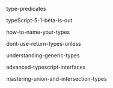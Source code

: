 
type-predicates

typeScript-5-1-beta-is-out

how-to-name-your-types

dont-use-return-types-unless

understanding-generic-types

advanced-typescript-interfaces

mastering-union-and-intersection-types